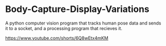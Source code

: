 # Body-Capture-Display-Variations
A python computer vision program that tracks human pose data and sends it to a socket, and a processing program that recieves it.

https://www.youtube.com/shorts/6Q8wEtx4mKM
